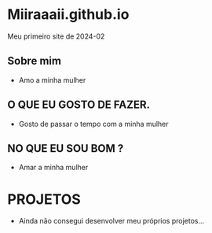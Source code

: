 # Miiraaaii.github.io
Meu primeiro site de 2024-02

## Sobre mim 
 - Amo a minha mulher
   
 ## O QUE EU GOSTO DE FAZER.
  - Gosto de passar o tempo com a minha mulher

## NO QUE EU SOU BOM ?
  - Amar a minha mulher

# PROJETOS 
 - Ainda não consegui desenvolver meu próprios projetos...
